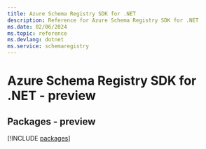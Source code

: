 ```yaml
---
title: Azure Schema Registry SDK for .NET
description: Reference for Azure Schema Registry SDK for .NET
ms.date: 02/06/2024
ms.topic: reference
ms.devlang: dotnet
ms.service: schemaregistry
---
```

# Azure Schema Registry SDK for .NET - preview
## Packages - preview
[!INCLUDE [packages](schema-registry-index.md)]